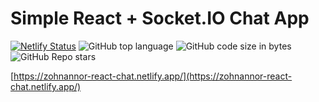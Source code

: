 # Simple React + Socket.IO Chat App

[![Netlify Status](https://api.netlify.com/api/v1/badges/ac9b8487-d4d3-4ace-8d56-f52d157f8e34/deploy-status)](https://app.netlify.com/sites/zohnannor-react-chat/deploys)
![GitHub top language](https://img.shields.io/github/languages/top/zohnannor/react-chat)
![GitHub code size in bytes](https://img.shields.io/github/languages/code-size/zohnannor/react-chat)
![GitHub Repo stars](https://img.shields.io/github/stars/zohnannor/react-chat?style=social)

[https://zohnannor-react-chat.netlify.app/](https://zohnannor-react-chat.netlify.app/)
